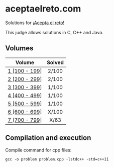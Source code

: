 # aceptaelreto.com

Solutions for [¡Acepta el reto!](https://aceptaelreto.com/)

This judge allows solutions in C, C++ and Java.

## Volumes

| Volume                             | Solved  |
| :--------------------------------: | :-----: |
| [1 [100 - 199]](/volumes/volume1/) |   2/100 |
| [2 [200 - 299]](/volumes/volume2/) |   2/100 |
| [3 [300 - 399]](/volumes/volume3/) |   1/100 |
| [4 [400 - 499]](/volumes/volume4/) |   1/100 |
| [5 [500 - 599]](/volumes/volume5/) |   1/100 |
| [6 [600 - 699]](/volumes/volume6/) |   X/100 |
| [7 [700 - 799]](/volumes/volume7/) |    X/63 |

## Compilation and execution

Compile command for cpp files:

    gcc -o problem problem.cpp -lstdc++ -std=c++11

